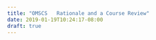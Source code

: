 ```yaml
---
title: "OMSCS   Rationale and a Course Review"
date: 2019-01-19T10:24:17-08:00
draft: true
---
```


